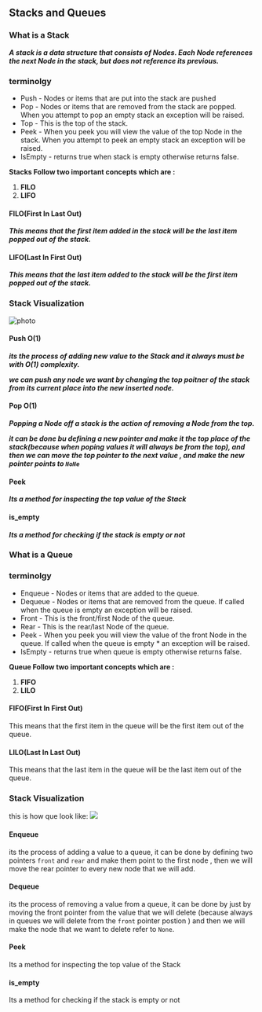 ## Stacks and Queues


### What is a Stack


***A stack is a data structure that consists of Nodes. Each Node references the next Node in the stack, but does not reference its previous.***


### terminolgy 


* Push - Nodes or items that are put into the stack are pushed
* Pop - Nodes or items that are removed from the stack are popped. When you attempt to pop an empty stack an exception will be raised.
* Top - This is the top of the stack.
* Peek - When you peek you will view the value of the top Node in the stack. When you attempt to peek an empty stack an exception will be raised.
* IsEmpty - returns true when stack is empty otherwise returns false.



**Stacks Follow two important concepts which are :**

1. **FILO**
2. **LIFO**

#### FILO(First In Last Out)

***This means that the first item added in the stack will be the last item popped out of the stack.***



#### LIFO(Last In First Out)

***This means that the last item added to the stack will be the first item popped out of the stack.***

### Stack Visualization


![photo](https://codefellows.github.io/common_curriculum/data_structures_and_algorithms/Code_401/class-10/resources/images/stack1.PNG)


#### Push O(1)
***its the process of adding new value to the Stack and it always must be  with O(1) complexity.***

***we can push any node we want by changing the top poitner of the stack from its current place into the new inserted node.***

#### Pop O(1)
***Popping a Node off a stack is the action of removing a Node from the top.***

***it can be done bu defining a  new pointer and make it the top place of the stack(because when poping values it will always be from the top), and then we can move the top pointer to the next value , and make the new pointer points to `NoNe`***

#### Peek

***Its a method for inspecting the top value of the Stack***


#### is_empty
***Its a method for checking if the stack is empty or not***













### What is a Queue



### terminolgy 
* Enqueue - Nodes or items that are added to the queue.
* Dequeue - Nodes or items that are removed from the queue. If called when the queue is empty an exception will be raised.
* Front - This is the front/first Node of the queue.
* Rear - This is the rear/last Node of the queue.
* Peek - When you peek you will view the value of the front Node in the queue. If called when the queue is empty * an exception will be raised.
* IsEmpty - returns true when queue is empty otherwise returns false.



**Queue Follow two important concepts which are :**

1. **FIFO**
2. **LILO**


#### FIFO(First In First Out)

This means that the first item in the queue will be the first item out of the queue.




#### LILO(Last In Last Out)

This means that the last item in the queue will be the last item out of the queue.


### Stack Visualization

this is how que look like:
![](https://codefellows.github.io/common_curriculum/data_structures_and_algorithms/Code_401/class-10/resources/images/Queue.PNG)


#### Enqueue

its the process of adding a value to a queue, it can be done by defining two pointers `front` and `rear` and make them point to the first node , then we will move the rear pointer to every new node that we will add.

#### Dequeue

its the process of removing a value from a queue, it can be done by just by moving the front pointer from the value that we will delete (because always in queues we will delete from the `front` pointer postion ) and then we will make the node that we want to delete refer to  `None`.

#### Peek
Its a method for inspecting the top value of the Stack

#### is_empty


Its a method for checking if the stack is empty or not

